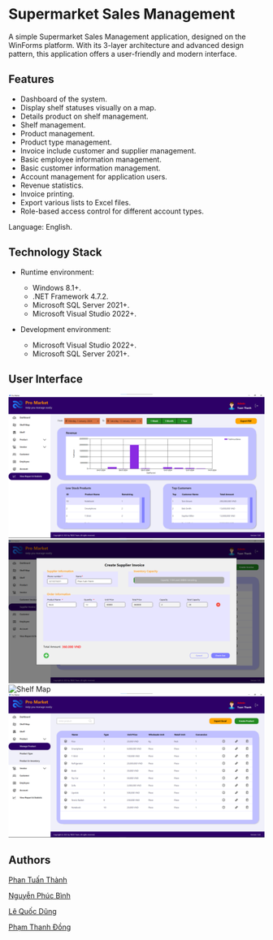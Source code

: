 # Supermarket Sales Management

A simple Supermarket Sales Management application, designed on the WinForms platform. With its 3-layer architecture and advanced design pattern, this application offers a user-friendly and modern interface.

## Features

- Dashboard of the system.
- Display shelf statuses visually on a map.
- Details product on shelf management.
- Shelf management.
- Product management.
- Product type management.
- Invoice include customer and supplier management.
- Basic employee information management.
- Basic customer information management.
- Account management for application users.
- Revenue statistics.
- Invoice printing.
- Export various lists to Excel files.
- Role-based access control for different account types.

Language: English.

## Technology Stack

- Runtime environment:

   - Windows 8.1+.
   - .NET Framework 4.7.2.
   - Microsoft SQL Server 2021+.
   - Microsoft Visual Studio 2022+.

- Development environment:

   - Microsoft Visual Studio 2022+.
   - Microsoft SQL Server 2021+.

## User Interface
![Report & Statistic](/Demo%20UI/Reprt%20&%20Statistic.png)
![Create Supplier Invoice](/Demo%20UI/Create%20Supplier%20Invoice.png)
![Shelf Map](/Demo%20UI/ShelfMapManagement.png)
![Product Management](/Demo%20UI/Product%20Management.png)

## Authors

[Phan Tuấn Thành](https://github.com/thanhpt1110)

[Nguyễn Phúc Bình](https://github.com/leesoonduck3009)

[Lê Quốc Dũng](https://github.com/DungLe2983)

[Phạm Thanh Đồng](https://github.com/ThanhDong00)